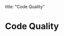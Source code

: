 <frontmatter>
title: "Code Quality"
</frontmatter>

<link rel="stylesheet" href="{{baseUrl}}/css/textbook.css">

<div class="website-content" id="all">

# Code Quality

<panel header="## Introduction" type="seamless" alt="introduction" expanded >
  <include src="introduction/index.md#main" />
</panel>

<panel header="## Guideline: Maximise Readability" type="seamless" alt="maximise readability" expanded >
  <include src="maximiseReadability/index.md#main" />
</panel>

<panel header="## Guideline: Follow a Standard" type="seamless" alt="follow standard" expanded >
  <include src="followStandard/index.md#main" />
</panel>

<panel header="## Guideline: Name Well" type="seamless" alt="name well" expanded >
  <include src="nameWell/index.md#main" />
</panel>

<panel header="## Guideline: Avoid Unsafe Shortcuts" type="seamless" alt="avoid shortcuts" expanded >
  <include src="avoidShortcuts/index.md#main" />
</panel>

<panel header="## Guideline: Comment Minimally, but Sufficiently" type="seamless" alt="comment minimally" expanded >
  <include src="commentMinimally/index.md#main" />
</panel>

</div>
